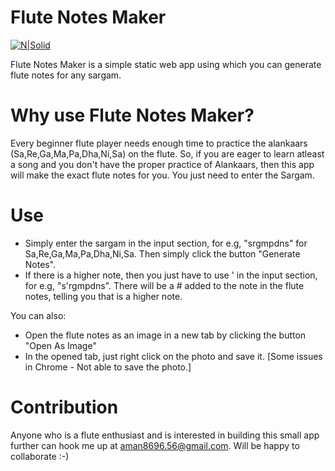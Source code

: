 # Flute Notes Maker

[![N|Solid](https://amansharma007.github.io/flute-notes-maker/demo.png)](https://amansharma007.github.io/flute-notes-maker/)

Flute Notes Maker is a simple static web app using which you can generate flute notes for any sargam. 

# Why use Flute Notes Maker?

Every beginner flute player needs enough time to practice the alankaars (Sa,Re,Ga,Ma,Pa,Dha,Ni,Sa) on the flute. So, if you are eager to learn atleast a song and you don't have the proper practice of Alankaars, then this app will make the exact flute notes for you. You just need to enter the Sargam. 
  

# Use

  - Simply enter the sargam in the input section, for e.g, "srgmpdns" for Sa,Re,Ga,Ma,Pa,Dha,Ni,Sa. Then simply click the button "Generate Notes".
  - If there is a higher note, then you just have to use ' in the input section, for e.g, "s'rgmpdns". There will be a # added to the note in the flute notes, telling you that is a higher note.


You can also:
  - Open the flute notes as an image in a new tab by clicking the button "Open As Image"
  - In the opened tab, just right click on the photo and save it. [Some issues in Chrome - Not able to save the photo.]


# Contribution

Anyone who is a flute enthusiast and is interested in building this small app further can hook me up at aman8696.56@gmail.com. Will be happy to collaborate :-)